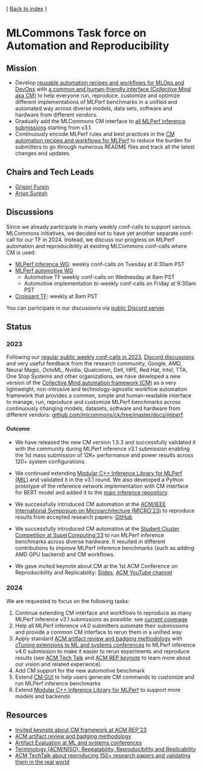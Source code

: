 [ [Back to index](README.md) ]

# MLCommons Task force on Automation and Reproducibility

## Mission

* Develop [reusable automation recipes and workflows for MLOps and DevOps](https://github.com/mlcommons/ck/tree/master/cm-mlops/script) 
  with [a common and human-friendly interface (Collective Mind aka CM)](https://github.com/mlcommons/ck) 
  to help everyone run, reproduce, customize and optimize different implementations of MLPerf benchmarks 
  in a unified and automated way across diverse models, data sets, software and hardware from different vendors.
* Gradually add the MLCommons CM interface to [all MLPerf inference submissions](https://github.com/mlcommons/ck/issues/1052) starting from v3.1.
* Continuously encode MLPerf rules and best practices in the [CM automation recipes and workflows for MLPerf](https://github.com/mlcommons/ck/tree/master/cm-mlops/script)
  to reduce the burden for submitters to go through numerous README files 
  and track all the latest changes and updates.

## Chairs and Tech Leads

* [Grigori Fursin](https://cKnowledge.org/gfursin)
* [Arjun Suresh](https://www.linkedin.com/in/arjunsuresh)

## Discussions

Since we already participate in many weekly conf-calls to support various MLCommons initiatives, 
we decided not to have yet another separate conf-call for our TF in 2024.
Instead, we discuss our progress on MLPerf automation and reproducibility at existing MLCommons conf-calls
where CM is used:
* [MLPerf inference WG](https://mlcommons.org/working-groups/benchmarks/inference): weekly conf-calls on Tuesday at 8:30am PST
* [MLPerf automotive WG](https://mlcommons.org/working-groups/benchmarks/automotive)
  * Automotive TF weekly conf-calls on Wednesday at 8am PST
  * Automotive implementation bi-weekly conf-calls on Friday at 9:30am PST
* [Croissant TF](https://github.com/mlcommons/croissant): weekly at 8am PST

You can participate in our discussions via [public Discord server](https://discord.gg/JjWNWXKxwT).

## Status

### 2023

Following our [regular public weekly conf-calls in 2023](https://docs.google.com/document/d/1zMNK1m_LhWm6jimZK6YE05hu4VH9usdbKJ3nBy-ZPAw), 
[Discord discussions](https://discord.gg/JjWNWXKxwT) and very useful feedback from the research community, 
Google, AMD, Neural Magic, OctoML, Nvidia, Qualcomm, Dell, HPE, Red Hat,
Intel, TTA, One Stop Systems and other organizations, we have developed a new version 
of the [Collective Mind automation framework (CM)](https://github.com/mlcommons/ck) as a very lightweight, 
non-intrusive and technology-agnostic workflow automation framework that provides a common, simple 
and human-readable interface to manage, run, reproduce and customize MLPerf benchmarks
across continuously changing models, datasets, software and hardware from different vendors:
[github.com/mlcommons/ck/tree/master/docs/mlperf](https://github.com/mlcommons/ck/tree/master/docs/mlperf).
 
#### Outcome

* We have released the new CM version 1.5.3 and successfully validated it with the community during MLPerf inference v3.1 submission 
  enabling the 1st mass submission of 12K+ performance and power results across 120+ system configurations.

* We continued extending [Modular C++ Inference Library for MLPerf (MIL)](https://github.com/mlcommons/ck/tree/master/cm-mlops/script/app-mlperf-inference-cpp) 
  and validated it in the v3.1 round. We also developed a Python prototype of the reference network implementation
  with CM interface for BERT model and added it to the [main inference repository](https://github.com/mlcommons/inference/tree/master/language/bert#loadgen-over-the-network).

* We successfully introduced CM automation at the [ACM/IEEE International Symposium on Microarchitecture (MICRO'23)](https://cTuning.org/ae/micro2023.html)
  to reproduce results from accepted research papers: [GitHub](https://github.com/ctuning/cm-reproduce-research-projects/tree/main/script)
  
* We successfully introduced CM automation at the [Student Cluster Competition at SuperComputing'23](https://github.com/mlcommons/ck/blob/master/docs/tutorials/scc23-mlperf-inference-bert.md)
  to run MLPerf inference benchmarks across diverse hardware. It resulted in different contributions to improve MLPerf inference benchmarks
  (such as adding AMD GPU backend) and CM workflows.

* We gave invited keynote about CM at the 1st ACM Conference on Reproducibility and Replicability: 
  [Slides](https://doi.org/10.5281/zenodo.8105339), [ACM YouTube channel](https://www.youtube.com/watch?v=_1f9i_Bzjmg)


### 2024

We are requested to focus on the following tasks:

1) Continue extending CM interface and workflows to reproduce as many MLPerf inference v3.1 submissions as possible: see [current coverage](https://github.com/mlcommons/ck/issues/1052)
2) Help all MLPerf inference v4.0 submitters automate their submissions and provide a common CM interface to rerun them in a unified way
3) Apply standard [ACM artifact review and badging methodology](https://www.acm.org/publications/policies/artifact-review-and-badging-current) 
   with [cTuning extensions to ML and systems conferences](https://cTuning.org/ae) 
   to MLPerf inference v4.0 submission to make it easier to rerun experiments and reproduce results (see [ACM Tech Talk](https://www.youtube.com/watch?v=7zpeIVwICa4) 
   and [ACM REP keynote](https://doi.org/10.5281/zenodo.8105339) to learn more about our vision and related experience).
4) Add CM support for the new automotive benchmark
5) Extend [CM GUI](https://cknowledge.org/cm-gui/?tags=generic,app,mlperf,inference) to help users generate CM commands to customize and run MLPerf inference benchmarks
6) Extend [Modular C++ Inference Library for MLPerf](https://github.com/mlcommons/ck/tree/master/cm-mlops/script/app-mlperf-inference-cpp) to support more models and backends

## Resources

* [Invited keynote about CM framework at ACM REP'23](https://doi.org/10.5281/zenodo.8105339)
* [ACM artifact review and badging methodology](https://www.acm.org/publications/policies/artifact-review-and-badging-current) 
* [Artifact Evaluation at ML and systems conferences](https://cTuning.org/ae)
* [Terminology (ACM/NISO): Repeatability, Reproducibility and Replicability](artifact-evaluation/faq.md#what-is-the-difference-between-repeatability-reproducibility-and-replicability)
* [ACM TechTalk about reproducing 150+ research papers and validating them in the real world](https://www.youtube.com/watch?v=7zpeIVwICa4)
